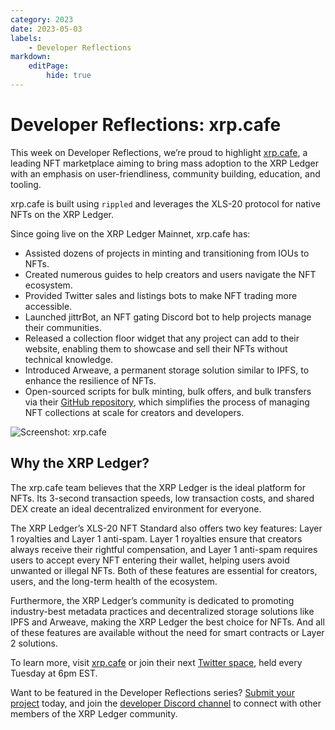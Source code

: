 ```yaml
---
category: 2023
date: 2023-05-03
labels:
    - Developer Reflections
markdown:
    editPage:
        hide: true
---
```

# Developer Reflections: xrp.cafe

This week on Developer Reflections, we’re proud to highlight [xrp.cafe](https://xrp.cafe), a leading NFT marketplace aiming to bring mass adoption to the XRP Ledger with an emphasis on user-friendliness, community building, education, and tooling.

<!-- BREAK -->

xrp.cafe is built using `rippled` and leverages the XLS-20 protocol for native NFTs on the XRP Ledger. 

Since going live on the XRP Ledger Mainnet, xrp.cafe has:

* Assisted dozens of projects in minting and transitioning from IOUs to NFTs.
* Created numerous guides to help creators and users navigate the NFT ecosystem.
* Provided Twitter sales and listings bots to make NFT trading more accessible.
* Launched jittrBot, an NFT gating Discord bot to help projects manage their communities.
* Released a collection floor widget that any project can add to their website, enabling them to showcase and sell their NFTs without technical knowledge.
* Introduced Arweave, a permanent storage solution similar to IPFS, to enhance the resilience of NFTs.
* Open-sourced scripts for bulk minting, bulk offers, and bulk transfers via their [GitHub repository](https://github.com/xrpcafe), which simplifies the process of managing NFT collections at scale for creators and developers.

![Screenshot: xrp.cafe](/blog/img/dev-reflections-xrpcafe.png)

## Why the XRP Ledger?

The xrp.cafe team believes that the XRP Ledger is the ideal platform for NFTs. Its 3-second transaction speeds, low transaction costs, and shared DEX create an ideal decentralized environment for everyone. 

The XRP Ledger’s XLS-20 NFT Standard also offers two key features: Layer 1 royalties and Layer 1 anti-spam. Layer 1 royalties ensure that creators always receive their rightful compensation, and Layer 1 anti-spam requires users to accept every NFT entering their wallet, helping users avoid unwanted or illegal NFTs. Both of these features are essential for creators, users, and the long-term health of the ecosystem. 

Furthermore, the XRP Ledger’s community is dedicated to promoting industry-best metadata practices and decentralized storage solutions like IPFS and Arweave, making the XRP Ledger the best choice for NFTs. And all of these features are available without the need for smart contracts or Layer 2 solutions.

To learn more, visit [xrp.cafe](https://xrp.cafe) or join their next [Twitter space](https://twitter.com/xrpcafe), held every Tuesday at 6pm EST.

Want to be featured in the Developer Reflections series? [Submit your project](https://xrpl.org/contribute.html#xrpl-blog) today, and join the [developer Discord channel](https://discord.gg/sfX3ERAMjH) to connect with other members of the XRP Ledger community.

